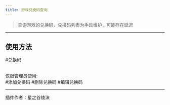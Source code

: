 ```yaml
---
title: 游戏兑换码查询
---
```

> 查询游戏的兑换码，兑换码列表为手动维护，可能存在延迟

---
## 使用方法
\#兑换码<br/><br/>

仅限管理员使用:<br/>
\#添加兑换码
\#删除兑换码
\#编辑兑换码

---
插件作者：星之谷绫沫